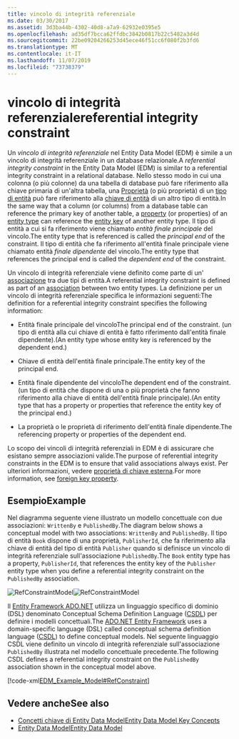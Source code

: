 ```yaml
---
title: vincolo di integrità referenziale
ms.date: 03/30/2017
ms.assetid: 3d3ba44b-4302-40d8-a7a9-62932e0395e5
ms.openlocfilehash: ad35df7bcca62ffdbc3842b0817b22c5482a3d4d
ms.sourcegitcommit: 22be09204266253d45ece46f51cc6f080f2b3fd6
ms.translationtype: MT
ms.contentlocale: it-IT
ms.lasthandoff: 11/07/2019
ms.locfileid: "73738379"
---
```

# <a name="referential-integrity-constraint"></a><span data-ttu-id="5d867-102">vincolo di integrità referenziale</span><span class="sxs-lookup"><span data-stu-id="5d867-102">referential integrity constraint</span></span>
<span data-ttu-id="5d867-103">Un *vincolo di integrità referenziale* nel Entity Data Model (EDM) è simile a un vincolo di integrità referenziale in un database relazionale.</span><span class="sxs-lookup"><span data-stu-id="5d867-103">A *referential integrity constraint* in the Entity Data Model (EDM) is similar to a referential integrity constraint in a relational database.</span></span> <span data-ttu-id="5d867-104">Nello stesso modo in cui una colonna (o più colonne) da una tabella di database può fare riferimento alla chiave primaria di un'altra tabella, una [Proprietà](property.md) (o più proprietà) di un [tipo di entità](entity-type.md) può fare riferimento alla [chiave di entità](entity-key.md) di un altro tipo di entità.</span><span class="sxs-lookup"><span data-stu-id="5d867-104">In the same way that a column (or columns) from a database table can reference the primary key of another table, a [property](property.md) (or properties) of an [entity type](entity-type.md) can reference the [entity key](entity-key.md) of another entity type.</span></span> <span data-ttu-id="5d867-105">Il tipo di entità a cui si fa riferimento viene chiamato *entità finale principale* del vincolo.</span><span class="sxs-lookup"><span data-stu-id="5d867-105">The entity type that is referenced is called the *principal end* of the constraint.</span></span> <span data-ttu-id="5d867-106">Il tipo di entità che fa riferimento all'entità finale principale viene chiamato entità *finale dipendente* del vincolo.</span><span class="sxs-lookup"><span data-stu-id="5d867-106">The entity type that references the principal end is called the *dependent end* of the constraint.</span></span>  
  
 <span data-ttu-id="5d867-107">Un vincolo di integrità referenziale viene definito come parte di un' [associazione](association-type.md) tra due tipi di entità.</span><span class="sxs-lookup"><span data-stu-id="5d867-107">A referential integrity constraint is defined as part of an [association](association-type.md) between two entity types.</span></span> <span data-ttu-id="5d867-108">La definizione per un vincolo di integrità referenziale specifica le informazioni seguenti:</span><span class="sxs-lookup"><span data-stu-id="5d867-108">The definition for a referential integrity constraint specifies the following information:</span></span>  
  
- <span data-ttu-id="5d867-109">Entità finale principale del vincolo</span><span class="sxs-lookup"><span data-stu-id="5d867-109">The principal end of the constraint.</span></span> <span data-ttu-id="5d867-110">(un tipo di entità alla cui chiave di entità è fatto riferimento dall'entità finale dipendente).</span><span class="sxs-lookup"><span data-stu-id="5d867-110">(An entity type whose entity key is referenced by the dependent end.)</span></span>  
  
- <span data-ttu-id="5d867-111">Chiave di entità dell'entità finale principale.</span><span class="sxs-lookup"><span data-stu-id="5d867-111">The entity key of the principal end.</span></span>  
  
- <span data-ttu-id="5d867-112">Entità finale dipendente del vincolo</span><span class="sxs-lookup"><span data-stu-id="5d867-112">The dependent end of the constraint.</span></span> <span data-ttu-id="5d867-113">(un tipo di entità che dispone di una o più proprietà che fanno riferimento alla chiave di entità dell'entità finale principale).</span><span class="sxs-lookup"><span data-stu-id="5d867-113">(An entity type that has a property or properties that reference the entity key of the principal end.)</span></span>  
  
- <span data-ttu-id="5d867-114">La proprietà o le proprietà di riferimento dell'entità finale dipendente.</span><span class="sxs-lookup"><span data-stu-id="5d867-114">The referencing property or properties of the dependent end.</span></span>  
  
 <span data-ttu-id="5d867-115">Lo scopo dei vincoli di integrità referenziali in EDM è di assicurare che esistano sempre associazioni valide.</span><span class="sxs-lookup"><span data-stu-id="5d867-115">The purpose of referential integrity constraints in the EDM is to ensure that valid associations always exist.</span></span> <span data-ttu-id="5d867-116">Per ulteriori informazioni, vedere [proprietà di chiave esterna](foreign-key-property.md).</span><span class="sxs-lookup"><span data-stu-id="5d867-116">For more information, see [foreign key property](foreign-key-property.md).</span></span>  
  
## <a name="example"></a><span data-ttu-id="5d867-117">Esempio</span><span class="sxs-lookup"><span data-stu-id="5d867-117">Example</span></span>  
 <span data-ttu-id="5d867-118">Nel diagramma seguente viene illustrato un modello concettuale con due associazioni: `WrittenBy` e `PublishedBy`.</span><span class="sxs-lookup"><span data-stu-id="5d867-118">The diagram below shows a conceptual model with two associations: `WrittenBy` and `PublishedBy`.</span></span> <span data-ttu-id="5d867-119">Il tipo di entità `Book` dispone di una proprietà, `PublisherId`, che fa riferimento alla chiave di entità del tipo di entità `Publisher` quando si definisce un vincolo di integrità referenziale sull'associazione `PublishedBy`.</span><span class="sxs-lookup"><span data-stu-id="5d867-119">The `Book` entity type has a property, `PublisherId`, that references the entity key of the `Publisher` entity type when you define a referential integrity constraint on the `PublishedBy` association.</span></span>  
  
 <span data-ttu-id="5d867-120">![RefConstraintModel](./media/referential-integrity-constraint/reference-constraint-model.gif "Esempio di modello di vincolo referenziale")</span><span class="sxs-lookup"><span data-stu-id="5d867-120">![RefConstraintModel](./media/referential-integrity-constraint/reference-constraint-model.gif "Example of a referential constraint model")</span></span>  
  
 <span data-ttu-id="5d867-121">Il [Entity Framework ADO.NET](./ef/index.md) utilizza un linguaggio specifico di dominio (DSL) denominato Conceptual Schema Definition Language ([CSDL](/ef/ef6/modeling/designer/advanced/edmx/csdl-spec)) per definire i modelli concettuali.</span><span class="sxs-lookup"><span data-stu-id="5d867-121">The [ADO.NET Entity Framework](./ef/index.md) uses a domain-specific language (DSL) called conceptual schema definition language ([CSDL](/ef/ef6/modeling/designer/advanced/edmx/csdl-spec)) to define conceptual models.</span></span> <span data-ttu-id="5d867-122">Nel seguente linguaggio CSDL viene definito un vincolo di integrità referenziale sull'associazione `PublishedBy` illustrata nel modello concettuale precedente.</span><span class="sxs-lookup"><span data-stu-id="5d867-122">The following CSDL defines a referential integrity constraint on the `PublishedBy` association shown in the conceptual model above.</span></span>  
  
 [!code-xml[EDM_Example_Model#RefConstraint](../../../../samples/snippets/xml/VS_Snippets_Data/edm_example_model/xml/books4.edmx#refconstraint)]  
  
## <a name="see-also"></a><span data-ttu-id="5d867-123">Vedere anche</span><span class="sxs-lookup"><span data-stu-id="5d867-123">See also</span></span>

- [<span data-ttu-id="5d867-124">Concetti chiave di Entity Data Model</span><span class="sxs-lookup"><span data-stu-id="5d867-124">Entity Data Model Key Concepts</span></span>](entity-data-model-key-concepts.md)
- [<span data-ttu-id="5d867-125">Entity Data Model</span><span class="sxs-lookup"><span data-stu-id="5d867-125">Entity Data Model</span></span>](entity-data-model.md)
